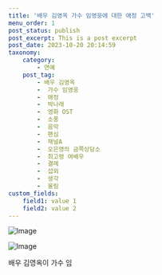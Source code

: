 ```yaml
---
title: '배우 김영옥 가수 임영웅에 대한 애정 고백'
menu_order: 1
post_status: publish
post_excerpt: This is a post excerpt
post_date: 2023-10-20 20:14:59
taxonomy:
    category:
        - 연예
    post_tag:
        - 배우 김영옥
        -  가수 임영웅
        -  애정
        -  박나래
        -  영화 OST
        -  소풍
        -  음악
        -  팬심
        -  채널A
        -  오은영의 금쪽상담소
        -  최고령 여배우
        -  결례
        -  섭외
        -  생각
        -  울림
custom_fields:
    field1: value 1
    field2: value 2
---
```


![Image](https://ssl.pstatic.net/mimgnews/image/117/2024/02/06/0003805255_001_20240206222201239.jpg?type=w540)

![Image](https://mimgnews.pstatic.net/image/117/2024/02/06/0003805255_002_20240206222201284.jpg?type=w540)


배우 김영옥이 가수 임
